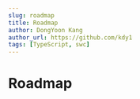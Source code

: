 ```yaml
---
slug: roadmap
title: Roadmap
author: DongYoon Kang
author_url: https://github.com/kdy1
tags: [TypeScript, swc]
---
```


# Roadmap
